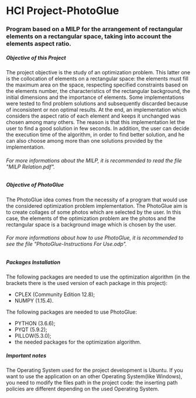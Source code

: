 # HCI Project-PhotoGlue
### Program based on a MILP for the arrangement of rectangular elements on a rectangular space, taking into account the elements aspect ratio.

##### Objective of this Project

The project objective is the study of an optimization problem. This latter one is the collocation of elements on a rectangular space: the elements must fill the maximum area on the space, respecting specified constraints based on the elements number, the characteristics of the rectangular background, the initial dimensions and the importance of elements.
Some implementations were tested to find problem solutions and subsequently discarded because of inconsistent or non optimal results. At the end, an implementation which considers the aspect ratio of each element and keeps it unchanged was chosen among many others. The reason is that this implementation let the user to find a good solution in few seconds. In addition, the user can decide the execution time of the algorithm, in order to find better solution, and he can also choose among more than one solutions provided by the implementation.

###### For more informations about the MILP, it is recommended to read the file "MILP Relation.pdf".

##### Objective of PhotoGlue

The PhotoGlue idea comes from the necessity of a program that would use the considered optimization problem implementation. The PhotoGlue aim is to create collages of some photos which are selected by the user. In this case, the elements of the optimization problem are the photos and the rectangular space is a background image which is chosen by the user.

###### For more informations about how to use PhotoGlue, it is recommended to see the file "PhotoGlue-Instructions For Use.odp".

##### Packages Installation

The following packages are needed to use the optimization algorithm (in the brackets there is the used version of each package in this project):

- CPLEX (Community Edition 12.8);
- NUMPY (1.15.4).

The following packages are needed to use PhotoGlue:

- PYTHON (3.6.6);
- PYQT (5.9.2);
- PILLOW(5.3.0);
- the needed packages for the optimization algorithm.

##### Important notes

The Operating System used for the project development is Ubuntu. If you want to use the application on an other Operating System(like Windows), you need to modify the files path in the project code: the inserting path policies are different depending on the used Operating System.
